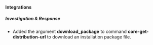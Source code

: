 
#### Integrations

##### Investigation & Response

- Added the argument **download_package** to command **core-get-distribution-url** to download an installation package file.
